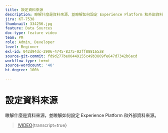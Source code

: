 ```yaml
---
title: 設定資料來源
description: 瞭解什麼是資料來源，並瞭解如何設定 Experience Platform 和外部資料來源。
jira: KT-7538
thumbnail: 334256.jpg
feature: Data Sources
doc-type: feature video
team: PM
role: Admin, Developer
level: Beginner
exl-id: 042d94dc-2906-4745-8375-02ff888165a8
source-git-commit: fd9d277be00449155c49b3809fe647d7342b6acd
workflow-type: tm+mt
source-wordcount: '40'
ht-degree: 100%

---
```


# 設定資料來源

瞭解什麼是資料來源，並瞭解如何設定 Experience Platform 和外部資料來源。

>[!VIDEO](https://video.tv.adobe.com/v/334256?quality=12&learn=on){transcript=true}
